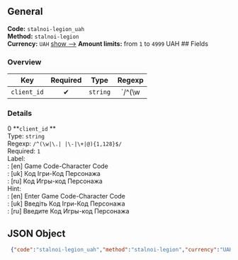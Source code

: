 ## General 
**Code:** `stalnoi-legion_uah`  
**Method:** `stalnoi-legion`  
**Currency:** `UAH` [show -->]() 
**Amount limits:** from `1`  to `4999`  UAH ## Fields 
### Overview 
|Key|Required|Type|Regexp| 
|:---:|:---:|:---:|:---:| 
|`client_id` |✔ |`string` |`/^(\w|\.| |\-|\+|@){1,128}$/` | 
 
### Details 
0 **`client_id` **  
Type: `string`  
Regexp: `/^(\w|\.| |\-|\+|@){1,128}$/`  
Required: `1`  
Label:  
: [en] Game Code-Character Code  
: [uk] Код Ігри-Код Персонажа  
: [ru] Код Игры-код Персонажа  
Hint:  
: [en] Enter Game Code-Character Code  
: [uk] Введіть Код Ігри-Код Персонажа  
: [ru] Введите Код Игры-код Персонажа  
## JSON Object 
```json
 {"code":"stalnoi-legion_uah","method":"stalnoi-legion","currency":"UAH","fields":[{"key":"client_id","type":"string","label":{"en":"Game Code-Character Code","uk":"\u041a\u043e\u0434 \u0406\u0433\u0440\u0438-\u041a\u043e\u0434 \u041f\u0435\u0440\u0441\u043e\u043d\u0430\u0436\u0430","ru":"\u041a\u043e\u0434 \u0418\u0433\u0440\u044b-\u043a\u043e\u0434 \u041f\u0435\u0440\u0441\u043e\u043d\u0430\u0436\u0430"},"regexp":"\/^(\\w|\\.| |\\-|\\+|@){1,128}$\/","required":true,"position":1,"hint":{"en":"Enter Game Code-Character Code","uk":"\u0412\u0432\u0435\u0434\u0456\u0442\u044c \u041a\u043e\u0434 \u0406\u0433\u0440\u0438-\u041a\u043e\u0434 \u041f\u0435\u0440\u0441\u043e\u043d\u0430\u0436\u0430","ru":"\u0412\u0432\u0435\u0434\u0438\u0442\u0435 \u041a\u043e\u0434 \u0418\u0433\u0440\u044b-\u043a\u043e\u0434 \u041f\u0435\u0440\u0441\u043e\u043d\u0430\u0436\u0430"}}],"amount_min":1,"amount_max":4999}```  
